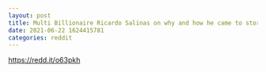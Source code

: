 ```yaml
--- 
layout: post 
title: Multi Billionaire Ricardo Salinas on why and how he came to store over $1 billion dollars of his net worth in Bitcoin. [English] "Bitcoin's limited supply is enough for me to store $1 Billion of my dollars in Bitcoin, I don't care what fools think" 
date: 2021-06-22 1624415781 
categories: reddit 
--- 
```

https://redd.it/o63pkh